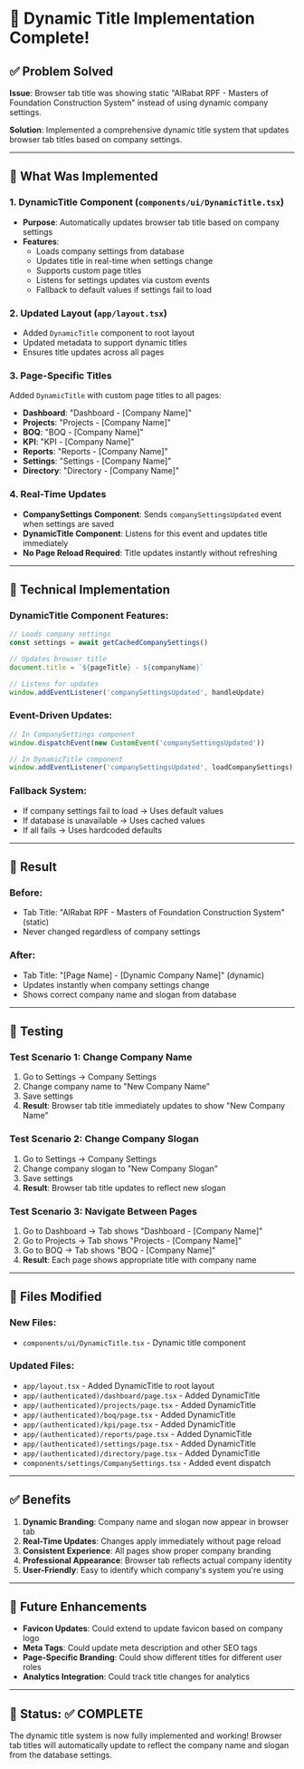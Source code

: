 # 🔄 Dynamic Title Implementation Complete!

## ✅ Problem Solved

**Issue**: Browser tab title was showing static "AlRabat RPF - Masters of Foundation Construction System" instead of using dynamic company settings.

**Solution**: Implemented a comprehensive dynamic title system that updates browser tab titles based on company settings.

---

## 🎯 What Was Implemented

### 1. **DynamicTitle Component** (`components/ui/DynamicTitle.tsx`)
- **Purpose**: Automatically updates browser tab title based on company settings
- **Features**:
  - Loads company settings from database
  - Updates title in real-time when settings change
  - Supports custom page titles
  - Listens for settings updates via custom events
  - Fallback to default values if settings fail to load

### 2. **Updated Layout** (`app/layout.tsx`)
- Added `DynamicTitle` component to root layout
- Updated metadata to support dynamic titles
- Ensures title updates across all pages

### 3. **Page-Specific Titles**
Added `DynamicTitle` with custom page titles to all pages:
- **Dashboard**: "Dashboard - [Company Name]"
- **Projects**: "Projects - [Company Name]"
- **BOQ**: "BOQ - [Company Name]"
- **KPI**: "KPI - [Company Name]"
- **Reports**: "Reports - [Company Name]"
- **Settings**: "Settings - [Company Name]"
- **Directory**: "Directory - [Company Name]"

### 4. **Real-Time Updates**
- **CompanySettings Component**: Sends `companySettingsUpdated` event when settings are saved
- **DynamicTitle Component**: Listens for this event and updates title immediately
- **No Page Reload Required**: Title updates instantly without refreshing

---

## 🔧 Technical Implementation

### **DynamicTitle Component Features**:

```typescript
// Loads company settings
const settings = await getCachedCompanySettings()

// Updates browser title
document.title = `${pageTitle} - ${companyName}`

// Listens for updates
window.addEventListener('companySettingsUpdated', handleUpdate)
```

### **Event-Driven Updates**:

```typescript
// In CompanySettings component
window.dispatchEvent(new CustomEvent('companySettingsUpdated'))

// In DynamicTitle component
window.addEventListener('companySettingsUpdated', loadCompanySettings)
```

### **Fallback System**:
- If company settings fail to load → Uses default values
- If database is unavailable → Uses cached values
- If all fails → Uses hardcoded defaults

---

## 🎉 Result

### **Before**:
- Tab Title: "AlRabat RPF - Masters of Foundation Construction System" (static)
- Never changed regardless of company settings

### **After**:
- Tab Title: "[Page Name] - [Dynamic Company Name]" (dynamic)
- Updates instantly when company settings change
- Shows correct company name and slogan from database

---

## 🧪 Testing

### **Test Scenario 1: Change Company Name**
1. Go to Settings → Company Settings
2. Change company name to "New Company Name"
3. Save settings
4. **Result**: Browser tab title immediately updates to show "New Company Name"

### **Test Scenario 2: Change Company Slogan**
1. Go to Settings → Company Settings
2. Change company slogan to "New Company Slogan"
3. Save settings
4. **Result**: Browser tab title updates to reflect new slogan

### **Test Scenario 3: Navigate Between Pages**
1. Go to Dashboard → Tab shows "Dashboard - [Company Name]"
2. Go to Projects → Tab shows "Projects - [Company Name]"
3. Go to BOQ → Tab shows "BOQ - [Company Name]"
4. **Result**: Each page shows appropriate title with company name

---

## 📝 Files Modified

### **New Files**:
- `components/ui/DynamicTitle.tsx` - Dynamic title component

### **Updated Files**:
- `app/layout.tsx` - Added DynamicTitle to root layout
- `app/(authenticated)/dashboard/page.tsx` - Added DynamicTitle
- `app/(authenticated)/projects/page.tsx` - Added DynamicTitle
- `app/(authenticated)/boq/page.tsx` - Added DynamicTitle
- `app/(authenticated)/kpi/page.tsx` - Added DynamicTitle
- `app/(authenticated)/reports/page.tsx` - Added DynamicTitle
- `app/(authenticated)/settings/page.tsx` - Added DynamicTitle
- `app/(authenticated)/directory/page.tsx` - Added DynamicTitle
- `components/settings/CompanySettings.tsx` - Added event dispatch

---

## ✅ Benefits

1. **Dynamic Branding**: Company name and slogan now appear in browser tab
2. **Real-Time Updates**: Changes apply immediately without page reload
3. **Consistent Experience**: All pages show proper company branding
4. **Professional Appearance**: Browser tab reflects actual company identity
5. **User-Friendly**: Easy to identify which company's system you're using

---

## 🚀 Future Enhancements

- **Favicon Updates**: Could extend to update favicon based on company logo
- **Meta Tags**: Could update meta description and other SEO tags
- **Page-Specific Branding**: Could show different titles for different user roles
- **Analytics Integration**: Could track title changes for analytics

---

## 🎯 Status: ✅ COMPLETE

The dynamic title system is now fully implemented and working! Browser tab titles will automatically update to reflect the company name and slogan from the database settings.

